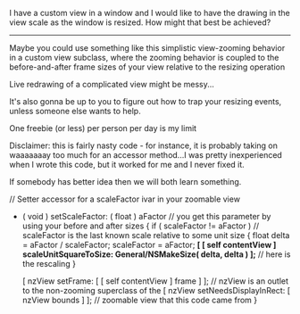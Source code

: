 

I have a custom view in a window and I would like to have the drawing in the view scale as the window is resized.  How might that best be achieved?

----

Maybe you could use something like this simplistic view-zooming behavior in a custom view subclass, where the zooming behavior
is coupled to the before-and-after frame sizes of your view relative to the resizing operation

Live redrawing of a complicated view might be messy...

It's also gonna be up to you to figure out how to trap your resizing events, unless someone else wants to help.

One freebie (or less) per person per day is my limit

Disclaimer: this is fairly nasty code - for instance, it is probably taking on
waaaaaaay too much for an accessor method...I was pretty inexperienced when I wrote this code, but it worked for me
and I never fixed it.

If somebody has better idea then we will both learn something.

    
// Setter accessor for a scaleFactor ivar in your zoomable view
- ( void ) setScaleFactor: ( float ) aFactor     // you get this parameter by using your before and after sizes
{
	if ( scaleFactor != aFactor )          // scaleFactor is the last known scale relative to some unit size
	{
		float delta = aFactor / scaleFactor;
		scaleFactor = aFactor;
		**[ [ self contentView ] scaleUnitSquareToSize: General/NSMakeSize( delta, delta ) ];**      // here is the rescaling
	}
	
	[ nzView setFrame: [ [ self contentView ] frame ] ];                 // nzView is an outlet to the non-zooming superclass of the
	[ nzView setNeedsDisplayInRect: [ nzView bounds ] ];                   // zoomable view that this code came from
}
